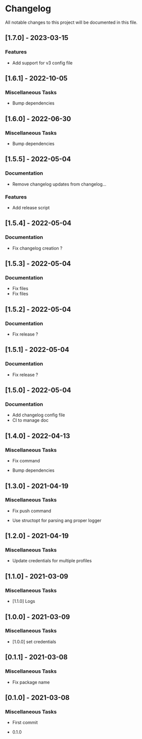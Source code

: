# Changelog

All notable changes to this project will be documented in this file.

## [1.7.0] - 2023-03-15

### Features

- Add support for v3 config file

## [1.6.1] - 2022-10-05

### Miscellaneous Tasks

- Bump dependencies

## [1.6.0] - 2022-06-30

### Miscellaneous Tasks

- Bump dependencies

## [1.5.5] - 2022-05-04

### Documentation

- Remove changelog updates from changelog...

### Features

- Add release script

## [1.5.4] - 2022-05-04

### Documentation

- Fix changelog creation ?

## [1.5.3] - 2022-05-04

### Documentation

- Fix files
- Fix files

## [1.5.2] - 2022-05-04

### Documentation

- Fix release ?

## [1.5.1] - 2022-05-04

### Documentation

- Fix release ?

## [1.5.0] - 2022-05-04

### Documentation

- Add changelog config file
- CI to manage doc

## [1.4.0] - 2022-04-13

### Miscellaneous Tasks

- Fix command

- Bump dependencies


## [1.3.0] - 2021-04-19

### Miscellaneous Tasks

- Fix push command

- Use structopt for parsing ang proper logger


## [1.2.0] - 2021-04-19

### Miscellaneous Tasks

- Update credentials for multiple profiles


## [1.1.0] - 2021-03-09

### Miscellaneous Tasks

- [1.1.0] Logs


## [1.0.0] - 2021-03-09

### Miscellaneous Tasks

- [1.0.0] set credentials


## [0.1.1] - 2021-03-08

### Miscellaneous Tasks

- Fix package name


## [0.1.0] - 2021-03-08

### Miscellaneous Tasks

- First commit

- 0.1.0


<!-- generated by git-cliff -->
